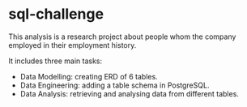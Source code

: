 # sql-challenge

This analysis is a research project about people whom the company employed in their employment history.

It includes three main tasks:
- Data Modelling: creating ERD of 6 tables.
- Data Engineering: adding a table schema in PostgreSQL.
- Data Analysis: retrieving and analysing data from different tables.



